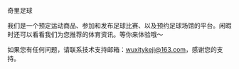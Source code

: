 奇里足球

我们是一个预定运动商品、参加和发布足球比赛、以及预约足球场馆的平台。闲暇时还可以看看我们为您推荐的体育资讯。等你来体验哦～

如果您有任何问题，请联系技术支持邮箱：wuxitykeji@163.com，感谢您的支持。
